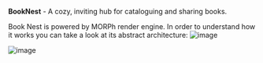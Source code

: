 <b>BookNest</b> - A cozy, inviting hub for cataloguing and sharing books.

Book Nest is powered by MORPh render engine. 
In order to understand how it works you can take a look at its abstract architecture:
![image](https://github.com/user-attachments/assets/b0b58d76-5dae-4d0b-9280-c7ce236f581a)

![image](https://github.com/user-attachments/assets/fe2d1b6a-2027-4593-82ea-ba53c5677101)


